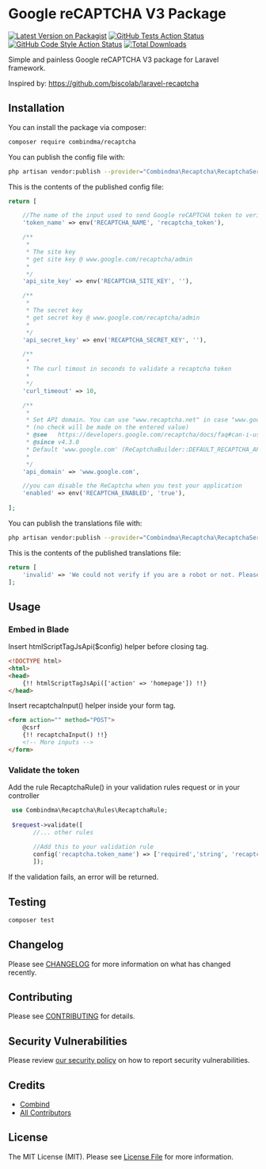 # Google reCAPTCHA V3 Package

[![Latest Version on Packagist](https://img.shields.io/packagist/v/combindma/recaptcha.svg?style=flat-square)](https://packagist.org/packages/combindma/recaptcha)
[![GitHub Tests Action Status](https://img.shields.io/github/workflow/status/combindma/recaptcha/run-tests?label=tests)](https://github.com/combindma/recaptcha/actions?query=workflow%3ATests+branch%3Amaster)
[![GitHub Code Style Action Status](https://img.shields.io/github/workflow/status/combindma/recaptcha/Check%20&%20fix%20styling?label=code%20style)](https://github.com/combindma/recaptcha/actions?query=workflow%3A"Check+%26+fix+styling"+branch%3Amaster)
[![Total Downloads](https://img.shields.io/packagist/dt/combindma/recaptcha.svg?style=flat-square)](https://packagist.org/packages/combindma/recaptcha)


Simple and painless Google reCAPTCHA V3 package for Laravel framework.

Inspired by: https://github.com/biscolab/laravel-recaptcha

## Installation

You can install the package via composer:

```bash
composer require combindma/recaptcha
```

You can publish the config file with:
```bash
php artisan vendor:publish --provider="Combindma\Recaptcha\RecaptchaServiceProvider" --tag="recaptcha-config"
```

This is the contents of the published config file:

```php
return [

    //The name of the input used to send Google reCAPTCHA token to verify
    'token_name' => env('RECAPTCHA_NAME', 'recaptcha_token'),

    /**
     *
     * The site key
     * get site key @ www.google.com/recaptcha/admin
     *
     */
    'api_site_key' => env('RECAPTCHA_SITE_KEY', ''),

    /**
     *
     * The secret key
     * get secret key @ www.google.com/recaptcha/admin
     *
     */
    'api_secret_key' => env('RECAPTCHA_SECRET_KEY', ''),

    /**
     *
     * The curl timout in seconds to validate a recaptcha token
     *
     */
    'curl_timeout' => 10,

    /**
     *
     * Set API domain. You can use "www.recaptcha.net" in case "www.google.com" is not accessible.
     * (no check will be made on the entered value)
     * @see   https://developers.google.com/recaptcha/docs/faq#can-i-use-recaptcha-globally
     * @since v4.3.0
     * Default 'www.google.com' (ReCaptchaBuilder::DEFAULT_RECAPTCHA_API_DOMAIN)
     *
     */
    'api_domain' => 'www.google.com',

    //you can disable the ReCaptcha when you test your application
    'enabled' => env('RECAPTCHA_ENABLED', 'true'),
    
];
```

You can publish the translations file with:
```bash
php artisan vendor:publish --provider="Combindma\Recaptcha\RecaptchaServiceProvider" --tag="recaptcha-translations"
```

This is the contents of the published translations file:

```php
return [
    'invalid' => 'We could not verify if you are a robot or not. Please refresh the page.',
];
```
## Usage

### Embed in Blade
Insert htmlScriptTagJsApi($config) helper before closing </head> tag.
```html
<!DOCTYPE html>
<html>
<head>
    {!! htmlScriptTagJsApi(['action' => 'homepage']) !!}
</head>
```

Insert recaptchaInput() helper inside your form tag.
```html
<form action="" method="POST">
    @csrf
    {!! recaptchaInput() !!}
    <!-- More inputs -->
</form>
```

### Validate the token 

Add the rule RecaptchaRule() in your validation rules request or in your controller 
```php
 use Combindma\Recaptcha\Rules\RecaptchaRule;
 
 $request->validate([
       //... other rules
       
       //Add this to your validation rule
       config('recaptcha.token_name') => ['required','string', 'recaptcha']
       ]);
```
If the validation fails, an error will be returned.

## Testing

```bash
composer test
```

## Changelog

Please see [CHANGELOG](CHANGELOG.md) for more information on what has changed recently.

## Contributing

Please see [CONTRIBUTING](.github/CONTRIBUTING.md) for details.

## Security Vulnerabilities

Please review [our security policy](../../security/policy) on how to report security vulnerabilities.

## Credits

- [Combind](https://github.com/Combind)
- [All Contributors](../../contributors)

## License

The MIT License (MIT). Please see [License File](LICENSE.md) for more information.
